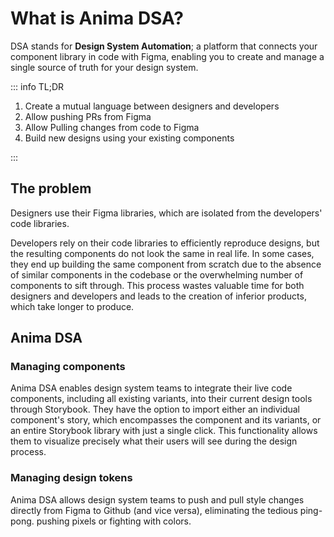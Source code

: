 # What is Anima DSA?

DSA stands for **Design System Automation**; a platform that connects your component library in code with Figma, enabling you to create and manage a single source of truth for your design system.

::: info TL;DR

1. Create a mutual language between designers and developers
2. Allow pushing PRs from Figma
3. Allow Pulling changes from code to Figma
4. Build new designs using your existing components

:::

## The problem

Designers use their Figma libraries, which are isolated from the developers' code libraries.

Developers rely on their code libraries to efficiently reproduce designs, but the resulting components do not look the same in real life. In some cases, they end up building the same component from scratch due to the absence of similar components in the codebase or the overwhelming number of components to sift through. This process wastes valuable time for both designers and developers and leads to the creation of inferior products, which take longer to produce.

## Anima DSA

### Managing components

Anima DSA enables design system teams to integrate their live code components, including all existing variants, into their current design tools through Storybook. They have the option to import either an individual component's story, which encompasses the component and its variants, or an entire Storybook library with just a single click. This functionality allows them to visualize precisely what their users will see during the design process.

### Managing design tokens

Anima DSA allows design system teams to push and pull style changes directly from Figma to Github (and vice versa), eliminating the tedious ping-pong. pushing pixels or fighting with colors.
